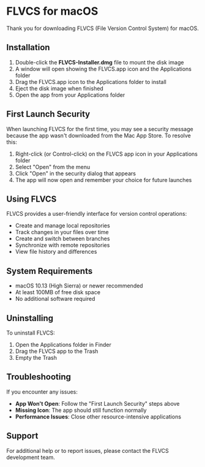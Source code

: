 # FLVCS for macOS

Thank you for downloading FLVCS (File Version Control System) for macOS.

## Installation

1. Double-click the **FLVCS-Installer.dmg** file to mount the disk image
2. A window will open showing the FLVCS.app icon and the Applications folder
3. Drag the FLVCS.app icon to the Applications folder to install
4. Eject the disk image when finished
5. Open the app from your Applications folder

## First Launch Security

When launching FLVCS for the first time, you may see a security message because the app wasn't downloaded from the Mac App Store. To resolve this:

1. Right-click (or Control-click) on the FLVCS app icon in your Applications folder
2. Select "Open" from the menu
3. Click "Open" in the security dialog that appears
4. The app will now open and remember your choice for future launches

## Using FLVCS

FLVCS provides a user-friendly interface for version control operations:

- Create and manage local repositories
- Track changes in your files over time
- Create and switch between branches
- Synchronize with remote repositories
- View file history and differences

## System Requirements

- macOS 10.13 (High Sierra) or newer recommended
- At least 100MB of free disk space
- No additional software required

## Uninstalling

To uninstall FLVCS:

1. Open the Applications folder in Finder
2. Drag the FLVCS app to the Trash
3. Empty the Trash

## Troubleshooting

If you encounter any issues:

- **App Won't Open**: Follow the "First Launch Security" steps above
- **Missing Icon**: The app should still function normally
- **Performance Issues**: Close other resource-intensive applications

## Support

For additional help or to report issues, please contact the FLVCS development team. 